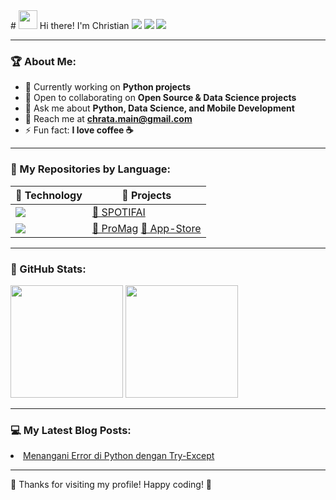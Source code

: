<div align="left">
# <img src="https://raw.githubusercontent.com/iampavangandhi/iampavangandhi/master/gifs/Hi.gif" width="30px"> Hi there! I'm Christian  
<a href="https://github.com/Christian-Chrata"><img src="https://img.shields.io/badge/GitHub-181717?style=for-the-badge&logo=github&logoColor=white" /></a>
<a href="https://medium.com/@chrata.main"><img src="https://img.shields.io/badge/Medium-black?style=for-the-badge&logo=medium&logoColor=white" /></a>
<a href="mailto:chrata.main@gmail.com"><img src="https://img.shields.io/badge/Email-D14836?style=for-the-badge&logo=gmail&logoColor=white" /></a>
</div>

---

### 🏆 About Me:
- 🔭 Currently working on **Python projects**
- 🤝 Open to collaborating on **Open Source & Data Science projects**
- 💬 Ask me about **Python, Data Science, and Mobile Development**
- 📧 Reach me at **[chrata.main@gmail.com](mailto:chrata.main@gmail.com)**
- ⚡ Fun fact: **I love coffee ☕**

---

### 📂 My Repositories by Language:
<div align="left">

<table>
  <thead>
    <tr>
      <th>🚀 Technology</th>
      <th>📂 Projects</th>
    </tr>
  </thead>
  <tbody>
    <tr>
    <!-- Python -->
      <td><img src="https://img.shields.io/badge/Python-3776AB?style=for-the-badge&logo=python&logoColor=white" /></td>
      <td>
        <a href="https://github.com/Christian-Chrata/SPOTIFAI">🔗 SPOTIFAI</a>
      </td>
    </tr>
    <!-- Swift -->
    <tr>
      <td><img src="https://img.shields.io/badge/Swift-FA7343?style=for-the-badge&logo=swift&logoColor=white" /></td>
      <td>
        <a href="https://github.com/Christian-Chrata/ProMag-IOS">🔗 ProMag</a>
        <a href="https://github.com/Christian-Chrata/App-Store">🔗 App-Store</a>
      </td>
    </tr>
  </tbody>
</table>

</div>

---

### 🚀 GitHub Stats:
<div align="left">
  <img height="180em" src="https://github-readme-stats.vercel.app/api?username=Christian-Chrata&show_icons=true&theme=radical"/>
  <img height="180em" src="https://github-readme-streak-stats.herokuapp.com/?user=Christian-Chrata&theme=radical"/>
</div>

---

### 💻 My Latest Blog Posts:
<div align="left">
    <li><a href="https://medium.com/@chrata.main/menangani-error-di-python-dengan-try-except-7ee1ed4e142e">Menangani Error di Python dengan Try-Except</a></li>
</div>

---

<div align="left">
  💙 Thanks for visiting my profile! Happy coding! 🚀
</div>

